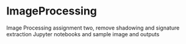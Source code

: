 # ImageProcessing
Image Processing assignment two, remove shadowing and signature extraction Jupyter notebooks and sample image and outputs
